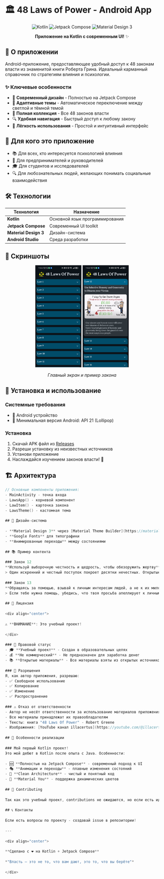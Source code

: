 # 🏛️ 48 Laws of Power - Android App

<div align="center">

![Kotlin](https://img.shields.io/badge/Kotlin-7F52FF?style=for-the-badge&logo=kotlin&logoColor=white)
![Jetpack Compose](https://img.shields.io/badge/Jetpack_Compose-4285F4?style=for-the-badge&logo=jetpackcompose&logoColor=white)
![Material Design 3](https://img.shields.io/badge/Material_Design_3-757575?style=for-the-badge&logo=materialdesign&logoColor=white)

**Приложение на Kotlin с современным UI!** ✨

</div>

## 📱 О приложении

Android-приложение, предоставляющее удобный доступ к 48 законам власти из знаменитой книги Роберта Грина. Идеальный карманный справочник по стратегиям влияния и психологии.

### ✨ Ключевые особенности

- 🎨 **Современный дизайн** - Полностью на Jetpack Compose
- 🌙 **Адаптивные темы** - Автоматическое переключение между светлой и тёмной темой
- 📖 **Полная коллекция** - Все 48 законов власти
- 🔍 **Удобная навигация** - Быстрый доступ к любому закону
- 🚀 **Лёгкость использования** - Простой и интуитивный интерфейс

## 🎯 Для кого это приложение

- 📚 Для всех, кто интересуется психологией влияния
- 💼 Для предпринимателей и руководителей
- 🎓 Для студентов и исследователей
- 🔍 Для любознательных людей, желающих понимать социальные взаимодействия

## 🛠️ Технологии

<div align="center">

| Технология | Назначение |
|------------|------------|
| **Kotlin** | Основной язык программирования |
| **Jetpack Compose** | Современный UI toolkit |
| **Material Design 3** | Дизайн-система |
| **Android Studio** | Среда разработки |

</div>

## 📸 Скриншоты

<div align="center">

<img src="https://github.com/Yusi-21/48-Laws-Of-Power/raw/main/app/src/main/res/drawable/all.jpg" width="30%" alt="Все законы"/>
<img src="https://github.com/Yusi-21/48-Laws-Of-Power/raw/main/app/src/main/res/drawable/12.jpg" width="30%" alt="Закон 12"/>

*Главный экран и пример закона*

</div>

## 🚀 Установка и использование

### Системные требования
- 📱 Android устройство
- 🎯 Минимальная версия Android: API 21 (Lollipop)

### Установка
1. Скачай APK файл из [Releases](../../releases)
2. Разреши установку из неизвестных источников
3. Установи приложение
4. Наслаждайся изучением законов власти! 🎉

## 🏗️ Архитектура

```kotlin
// Основные компоненты приложения:
- MainActivity - точка входа
- LawsApp() - корневой компонент
- LawItem() - карточка закона
- LawsTheme() - кастомная тема

## 🎨 Дизайн-система

- **Material Design 3** через [Material Theme Builder](https://material-foundation.github.io/material-theme-builder/)
- **Google Fonts** для типографики  
- **Анимированные переходы** между состояниями

## 📚 Пример контента

### Закон 12
**Используй выборочную честность и щедрость, чтобы обезоружить жертву**
> Один искренний и честный поступок покроет десятки нечестных. Открытые жесты честности и щедрости снимают защиту даже у самых подозрительных людей.

### Закон 13
**Обращаясь за помощью, взывай к личным интересам людей, а не к их милосердию или благодарности**
> Если тебе нужна помощь, убедись, что твоя просьба апеллирует к личным интересам другого человека. Твои цели или благодарность ничего для него не значат. Что ты можешь предложить взамен?

## 📄 Лицензия

<div align="center">

⚠️ **ВНИМАНИЕ**: Это учебный проект!

</div>

### 📝 Правовой статус
- 🎓 **Учебный проект** - Создан в образовательных целях
- 💰 **Не коммерческий** - Не предназначен для заработка денег  
- 📚 **Открытые материалы** - Все материалы взяты из открытых источников

### 📄 Разрешения
Я, как автор приложения, разрешаю:
- ✅ Свободное использование
- ✅ Копирование
- ✅ Изменение
- ✅ Распространение

### ⚠️ Отказ от ответственности
- Автор не несёт ответственности за использование материалов приложения
- Все материалы принадлежат их правообладателям
- Тексты: книга "48 Laws Of Power" - Robert Greene
- Изображения: [YouTube канал illacertus](https://youtube.com/@illacertus)

## 🎉 Особенности реализации

### Мой первый Kotlin проект!
Это мой дебют в Kotlin после опыта с Java. Особенности:

- 🆕 **Полностью на Jetpack Compose** - современный подход к UI
- 🎭 **Анимации и переходы** - плавные изменения состояний
- 🎯 **Clean Architecture** - чистый и понятный код
- 🌈 **Material You** - поддержка динамических цветов

## 🤝 Contributing

Так как это учебный проект, contributions не ожидаются, но если есть идеи по улучшению - welcome! 😊

## 📞 Контакты

Если есть вопросы по проекту - создавай issue в репозитории!

---

<div align="center">

**Сделано с ❤️ на Kotlin + Jetpack Compose**

*"Власть — это не то, что вам дают, это то, что вы берёте"*

</div>
